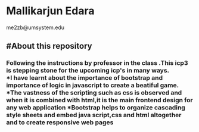
<h1>Mallikarjun Edara</h1>
me2zb@umsystem.edu

</br>

<h2>#About this repository </br>
<h3>Following the instructions by professor in the class .This icp3 is stepping stone for the upcoming icp's in many ways.</br>
*I have learnt about the importance of bootstrap and importance of logic in javascript to create a beatiful game.
*The vastness of the scripting such as css is observed and when it is combined with html,it is the main frontend design for any web application
*Bootstrap helps to organize cascading style sheets and embed java script,css and html altogether and to create responsive web pages







